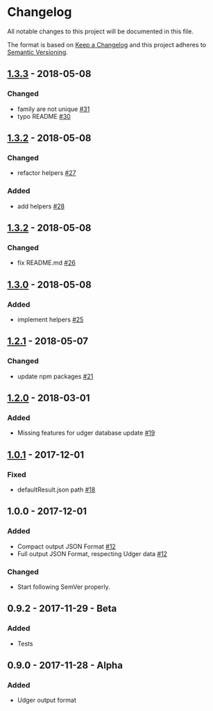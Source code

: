 # Changelog
All notable changes to this project will be documented in this file.

The format is based on [Keep a Changelog](http://keepachangelog.com/en/1.0.0/)
and this project adheres to [Semantic Versioning](http://semver.org/spec/v2.0.0.html).

## [1.3.3](https://github.com/udger/udger-nodejs/compare/v1.3.3...v1.3.2) - 2018-05-08
### Changed
* family are not unique [#31](https://github.com/udger/udger-nodejs/issues/31)
* typo README [#30](https://github.com/udger/udger-nodejs/issues/30)

## [1.3.2](https://github.com/udger/udger-nodejs/compare/v1.3.2...v1.3.1) - 2018-05-08
### Changed
* refactor helpers [#27](https://github.com/udger/udger-nodejs/issues/27)
### Added
* add helpers [#28](https://github.com/udger/udger-nodejs/issues/28)

## [1.3.2](https://github.com/udger/udger-nodejs/compare/v1.3.1...v1.3.0) - 2018-05-08
### Changed
* fix README.md [#26](https://github.com/udger/udger-nodejs/issues/26)

## [1.3.0](https://github.com/udger/udger-nodejs/compare/v1.3.0...v1.2.1) - 2018-05-08
### Added
* implement helpers [#25](https://github.com/udger/udger-nodejs/issues/25)

## [1.2.1](https://github.com/udger/udger-nodejs/compare/v1.2.1...v1.2.0) - 2018-05-07
### Changed
* update npm packages [#21](https://github.com/udger/udger-nodejs/issues/21)

## [1.2.0](https://github.com/udger/udger-nodejs/compare/v1.2.0...v1.0.1) - 2018-03-01
### Added
* Missing features for udger database update [#19](https://github.com/udger/udger-nodejs/issues/19)

## [1.0.1](https://github.com/udger/udger-nodejs/compare/v1.0.1...v1.0.0) - 2017-12-01
### Fixed
* defaultResult.json path [#18](https://github.com/udger/udger-nodejs/issues/18)

## 1.0.0 - 2017-12-01
### Added
* Compact output JSON Format [#12](https://github.com/udger/udger-nodejs/issues/18)
* Full output JSON Format, respecting Udger data [#12](https://github.com/udger/udger-nodejs/issues/18)

### Changed
* Start following SemVer properly.

## 0.9.2 - 2017-11-29 - Beta
### Added
* Tests

## 0.9.0 - 2017-11-28 - Alpha
### Added
* Udger output format
